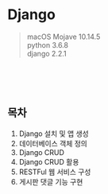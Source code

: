 # Django
> macOS Mojave 10.14.5 <br>
> python 3.6.8 <br>
> django 2.2.1

<br>
<br>
<br>

## 목차
01. Django 설치 및 앱 생성
02. 데이터베이스 객체 정의
03. Django CRUD
04. Django CRUD 활용
05. RESTFul 웹 서비스 구성
06. 게시판 댓글 기능 구현